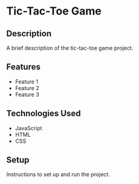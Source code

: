 # Tic-Tac-Toe Game

## Description

A brief description of the tic-tac-toe game project.

## Features

- Feature 1
- Feature 2
- Feature 3

## Technologies Used

- JavaScript
- HTML
- CSS

## Setup

Instructions to set up and run the project.

